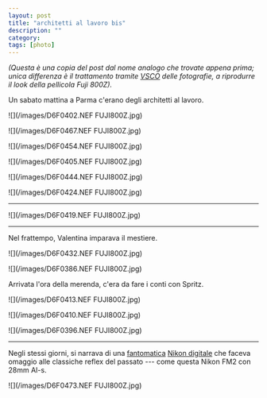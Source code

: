 ```yaml
---
layout: post
title: "architetti al lavoro bis"
description: ""
category: 
tags: [photo]
---
```


_(Questa è una copia del post dal nome analogo che trovate appena prima; unica differenza è il trattamento tramite [VSCO](http://vsco.co/film) delle fotografie, a riprodurre il look della pellicola Fuji 800Z)._

Un sabato mattina a Parma c'erano degli architetti al lavoro. 

![](/images/D6F0402.NEF FUJI800Z.jpg)

![](/images/D6F0467.NEF FUJI800Z.jpg)  

![](/images/D6F0454.NEF FUJI800Z.jpg)  

![](/images/D6F0405.NEF FUJI800Z.jpg)

![](/images/D6F0444.NEF FUJI800Z.jpg)

![](/images/D6F0424.NEF FUJI800Z.jpg)

- - -

![](/images/D6F0419.NEF FUJI800Z.jpg)

- - -

Nel frattempo, Valentina imparava il mestiere.

![](/images/D6F0432.NEF FUJI800Z.jpg)

![](/images/D6F0386.NEF FUJI800Z.jpg)

Arrivata l'ora della merenda, c'era da fare i conti con Spritz.

![](/images/D6F0413.NEF FUJI800Z.jpg)

![](/images/D6F0410.NEF FUJI800Z.jpg)

![](/images/D6F0396.NEF FUJI800Z.jpg)

- - -

Negli stessi giorni, si narrava di una [fantomatica](http://nikonrumors.com/2013/11/02/nikons-pure-photography-6-video-leaked.aspx/) [Nikon digitale](http://www.nikon.com/news/2013/1105_dslr_01.htm) che faceva omaggio alle classiche reflex del passato --- come questa Nikon FM2 con 28mm AI-s.

![](/images/D6F0473.NEF FUJI800Z.jpg)

<!-- _Tutte le foto in alta risoluzione sono anche su flickr._ -->

